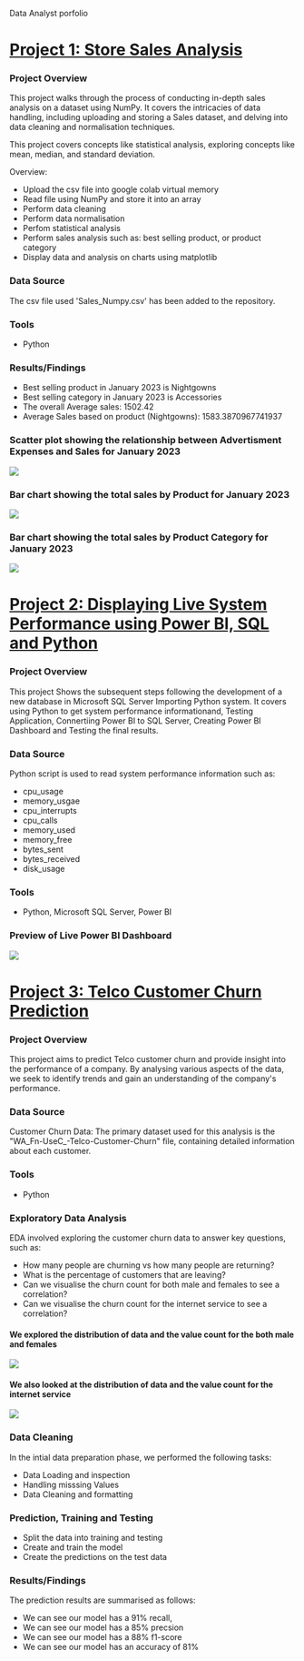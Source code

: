 Data Analyst porfolio

# [Project 1: Store Sales Analysis](https://github.com/MrKome/Store_Sales_Analysis)

### Project Overview 

This project walks through the process of conducting in-depth sales analysis on a dataset using NumPy. It covers the intricacies of data handling, including uploading and storing a Sales dataset, and delving into data cleaning and normalisation techniques. 

This project covers concepts like statistical analysis, exploring concepts like mean, median, and standard deviation.

Overview: 

- Upload the csv file into google colab virtual memory
- Read file using NumPy and store it into an array 
- Perform data cleaning
- Perform data normalisation
- Perfom statistical analysis
- Perform sales analysis such as: best selling product, or product category
- Display data and analysis on charts using matplotlib 


### Data Source

The csv file used 'Sales_Numpy.csv' has been added to the repository. 


### Tools 

- Python

### Results/Findings

- Best selling product in January 2023 is Nightgowns
- Best selling category in January 2023 is Accessories
- The overall Average sales: 1502.42
- Average Sales based on product (Nightgowns): 1583.3870967741937


### Scatter plot showing the relationship between Advertisment Expenses and Sales for January 2023
![](./images/SnA%20Plot%201.png)

### Bar chart showing the total sales by Product for January 2023
![](./images/T_sales_by_Product.png)

### Bar chart showing the total sales by Product Category for January 2023
![](./images/T_sales_by_Product_Cat.png)


# [Project 2: Displaying Live System Performance using Power BI, SQL and Python ](https://github.com/MrKome/System_info_performance_Monitor)

### Project Overview 

This project Shows the subsequent steps following the development of a new database in Microsoft SQL Server Importing Python system. It covers using Python to get system performance informationand, Testing Application, Connertiing Power BI to SQL Server, Creating Power BI Dashboard and Testing the final results.

### Data Source

Python script is used to read system performance information such as: 
- cpu_usage
- memory_usgae
- cpu_interrupts
- cpu_calls
- memory_used
- memory_free
- bytes_sent
- bytes_received
- disk_usage

### Tools 

- Python, Microsoft SQL Server, Power BI

### Preview of Live Power BI Dashboard

![](./images/Sys_Info_Perf_Mon%20Snapshot.jpg)




# [Project 3: Telco Customer Churn Prediction](https://github.com/MrKome/DS_Churn_Project/tree/main)

### Project Overview 

This project aims to predict Telco customer churn and provide insight into the performance of a company. By analysing various aspects of the data, we seek to identify trends and gain an understanding of the company's performance. 

### Data Source

Customer Churn Data: The primary dataset used for this analysis is the "WA_Fn-UseC_-Telco-Customer-Churn" file, containing detailed information about each customer. 

### Tools 

- Python 

### Exploratory Data Analysis

EDA involved exploring the customer churn data to answer key questions, such as: 

- How many people are churning vs how many people are returning?
- What is the percentage of customers that are leaving?
- Can we visualise the churn count for both male and females to see a correlation?
- Can we visualise the churn count for the internet service to see a correlation?

#### We explored the distribution of data and the value count for the both male and females
![](./images/Customer%20Churn%20Count.png)



#### We also looked at the distribution of data and the value count for the internet service
![](./images/Churn%20count%20for%20Internet%20Service.png)


### Data Cleaning

In the intial data preparation phase, we performed the following tasks:

- Data Loading and inspection
- Handling misssing Values
- Data Cleaning and formatting

### Prediction, Training and Testing

- Split the data into training and testing
- Create and train the model 
- Create the predictions on the test data

### Results/Findings

The prediction results are summarised as follows:
- We can see our model has a 91% recall,
- We can see our model has a 85% precsion
- We can see our model has a 88% f1-score
- We can see our model has an accuracy of 81% 
